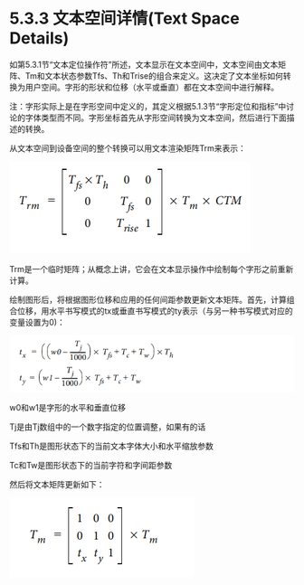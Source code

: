 # 5.3.3 文本空间详情(Text Space Details)

如第5.3.1节“文本定位操作符”所述，文本显示在文本空间中，文本空间由文本矩阵、Tm和文本状态参数Tfs、Th和Trise的组合来定义。这决定了文本坐标如何转换为用户空间。字形的形状和位移（水平或垂直）都在文本空间中进行解释。

注：字形实际上是在字形空间中定义的，其定义根据5.1.3节“字形定位和指标”中讨论的字体类型而不同。字形坐标首先从字形空间转换为文本空间，然后进行下面描述的转换。

从文本空间到设备空间的整个转换可以用文本渲染矩阵Trm来表示：

![](<../../.gitbook/assets/image (38).png>)

Trm是一个临时矩阵；从概念上讲，它会在文本显示操作中绘制每个字形之前重新计算。

绘制图形后，将根据图形位移和应用的任何间距参数更新文本矩阵。首先，计算组合位移，用水平书写模式的tx或垂直书写模式的ty表示（与另一种书写模式对应的变量设置为0)：

![](<../../.gitbook/assets/image (43).png>)

w0和w1是字形的水平和垂直位移

Tj是由Tj数组中的一个数字指定的位置调整，如果有的话

Tfs和Th是图形状态下的当前文本字体大小和水平缩放参数

Tc和Tw是图形状态下的当前字符和字间距参数

然后将文本矩阵更新如下：

![](<../../.gitbook/assets/image (32).png>)


